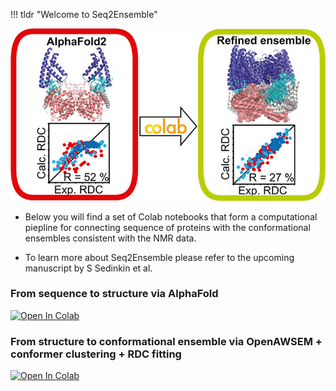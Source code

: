 !!! tldr "Welcome to Seq2Ensemble"


![](main.jpeg)

- Below you will find a set of Colab notebooks that form a computational piepline for connecting sequence of proteins with the conformational ensembles consistent with the NMR data.

- To learn more about Seq2Ensemble please refer to the upcoming manuscript by S Sedinkin et al. 

### From sequence to structure via AlphaFold

[![Open In Colab](https://colab.research.google.com/assets/colab-badge.svg)](https://colab.research.google.com/github/sokrypton/ColabFold/blob/main/AlphaFold2.ipynb)

### From structure to conformational ensemble via OpenAWSEM + conformer clustering + RDC fitting

[![Open In Colab](https://colab.research.google.com/assets/colab-badge.svg)](https://colab.research.google.com/github/PotoyanGroup/Seq2Ensemble/blob/main/ColabOpenAWSEM.ipynb)

